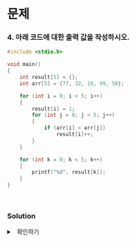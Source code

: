 # 문제

### 4. 아래 코드에 대한 출력 값을 작성하시오.

```c
#include <stdio.h>

void main()
{
    int result[5] = {};
    int arr[5] = {77, 32, 10, 99, 50};

    for (int i = 0; i < 5; i++)
    {
        result[i] = 1;
        for (int j = 0; j < 5; j++)
        {
            if (arr[i] < arr[j])
                result[i]++;
        }
    }

    for (int k = 0; k < 5; k++)
    {
        printf("%d", result[k]);
    }
}
```

<br />

### Solution

<details>
<summary> &nbsp; 확인하기</summary>
<div style="padding-left: 1rem" markdown="1">

요약 - 숫자 크기 순위 매기기
<br />
<br />

**주요 코드**

```c
// 2중 for문을 돌며 i < j인 경우 -> result[i]++;
for (int i = 0; i < 5; i++)
    for (int j = 0; j < 5; j++)

// 정답: 24513
```
